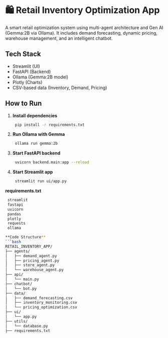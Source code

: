 # 🛍️ Retail Inventory Optimization App

A smart retail optimization system using multi-agent architecture and Gen AI (Gemma:2B via Ollama). It includes demand forecasting, dynamic pricing, warehouse management, and an intelligent chatbot.

## Tech Stack
- Streamlit (UI)
- FastAPI (Backend)
- Ollama (Gemma:2B model)
- Plotly (Charts)
- CSV-based data (Inventory, Demand, Pricing)

## How to Run

1. **Install dependencies**
   ```bash
    pip install -r requirements.txt

2. **Run Ollama with Gemma**
   ```bash
    ollama run gemma:2b

3. **Start FastAPI backend**
   ```bash
    uvicorn backend.main:app --reload

4. **Start Streamlit app**
   ```bash
    streamlit run ui/app.py

 **requirements.txt**
   ```bash
    streamlit
    fastapi
    uvicorn
    pandas
    plotly
    requests
    ollama

 **Code Structure**
   ```bash
   RETAIL_INVENTORY_APP/
├── agents/
│   ├── demand_agent.py
│   ├── pricing_agent.py
│   ├── store_agent.py
│   └── warehouse_agent.py
├── api/
│   └── main.py
├── chatbot/
│   └── bot.py
├── data/
│   ├── demand_forecasting.csv
│   ├── inventory_monitoring.csv
│   └── pricing_optimization.csv
├── ui/
│   └── app.py
├── utils/
│   └── database.py
├── requirements.txt









